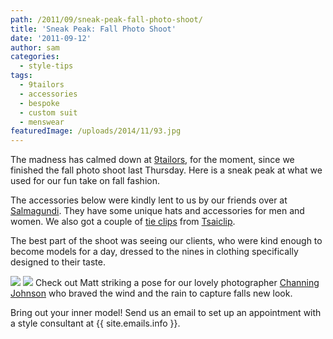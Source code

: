 ```yaml
---
path: /2011/09/sneak-peak-fall-photo-shoot/
title: 'Sneak Peak: Fall Photo Shoot'
date: '2011-09-12'
author: sam
categories:
  - style-tips
tags:
  - 9tailors
  - accessories
  - bespoke
  - custom suit
  - menswear
featuredImage: /uploads/2014/11/93.jpg
---
```

The madness has calmed down at [9tailors](http://www.9tailors.com), for the moment, since we finished the fall photo shoot last Thursday. Here is a sneak peak at what we used for our fun take on fall fashion.

The accessories below were kindly lent to us by our friends over at [Salmagundi](http://www.salmagundiboston.com/). They have some unique hats and accessories for men and women. We also got a couple of [tie clips](http://2011/07/tsai-clip-tie-clips-just-got-hairy.html) from [Tsaiclip](http://www.tsaiclip.com/).

The best part of the shoot was seeing our clients, who were kind enough to become models for a day, dressed to the nines in clothing specifically designed to their taste.

[![](http://4.bp.blogspot.com/-lD8zqAixWPE/TmkEa-YhZYI/AAAAAAAAAws/AqwdoODWHTk/s400/P1020829.JPG)](http://4.bp.blogspot.com/-lD8zqAixWPE/TmkEa-YhZYI/AAAAAAAAAws/AqwdoODWHTk/s1600/P1020829.JPG)
[![](http://2.bp.blogspot.com/-6zGqZGIB3QI/TmzQhjbdG2I/AAAAAAAAAw0/2ySwUR37Nms/s400/P1020833.JPG)](http://2.bp.blogspot.com/-6zGqZGIB3QI/TmzQhjbdG2I/AAAAAAAAAw0/2ySwUR37Nms/s1600/P1020833.JPG)
Check out Matt striking a pose for our lovely photographer [Channing Johnson](http://www.channingjohnson.com/) who braved the wind and the rain to capture falls new look.

Bring out your inner model! Send us an email to set up an appointment with a style consultant at {{ site.emails.info }}.